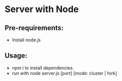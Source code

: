 # Server with Node

## Pre-requirements:
- Install node.js

## Usage:
- npm i to install dependencies.
- run with node server.js [port] [mode: cluster | fork]